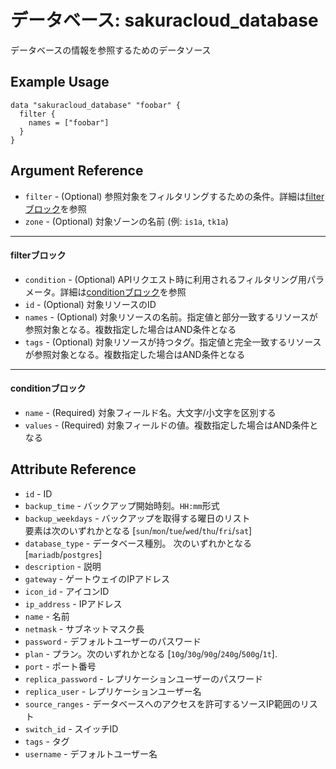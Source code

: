 # データベース: sakuracloud_database

データベースの情報を参照するためのデータソース

## Example Usage

```hcl
data "sakuracloud_database" "foobar" {
  filter {
    names = ["foobar"]
  }
}
```
## Argument Reference

* `filter` - (Optional) 参照対象をフィルタリングするための条件。詳細は[filterブロック](#filter)を参照 
* `zone` - (Optional) 対象ゾーンの名前 (例: `is1a`, `tk1a`)  

---

#### filterブロック

* `condition` - (Optional) APIリクエスト時に利用されるフィルタリング用パラメータ。詳細は[conditionブロック](#condition)を参照  
* `id` - (Optional) 対象リソースのID 
* `names` - (Optional) 対象リソースの名前。指定値と部分一致するリソースが参照対象となる。複数指定した場合はAND条件となる  
* `tags` - (Optional) 対象リソースが持つタグ。指定値と完全一致するリソースが参照対象となる。複数指定した場合はAND条件となる

---

#### conditionブロック

* `name` - (Required) 対象フィールド名。大文字/小文字を区別する  
* `values` - (Required) 対象フィールドの値。複数指定した場合はAND条件となる


## Attribute Reference

* `id` - ID
* `backup_time` - バックアップ開始時刻。`HH:mm`形式
* `backup_weekdays` - バックアップを取得する曜日のリスト  
要素は次のいずれかとなる [`sun`/`mon`/`tue`/`wed`/`thu`/`fri`/`sat`]
* `database_type` - データベース種別。 次のいずれかとなる [`mariadb`/`postgres`]
* `description` - 説明
* `gateway` - ゲートウェイのIPアドレス
* `icon_id` - アイコンID
* `ip_address` - IPアドレス
* `name` - 名前
* `netmask` - サブネットマスク長
* `password` - デフォルトユーザーのパスワード
* `plan` - プラン。次のいずれかとなる [`10g`/`30g`/`90g`/`240g`/`500g`/`1t`].
* `port` - ポート番号
* `replica_password` - レプリケーションユーザーのパスワード
* `replica_user` - レプリケーションユーザー名
* `source_ranges` - データベースへのアクセスを許可するソースIP範囲のリスト
* `switch_id` - スイッチID
* `tags` - タグ
* `username` - デフォルトユーザー名



